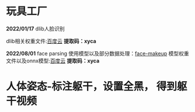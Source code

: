 # 玩具工厂
**2022/01/17**  dlib人脸识别

dlib相关权重文件:[百度云](https://pan.baidu.com/s/1MgPKsW8xYR1y5nqy4ccEuw) **提取码：xyca**

**2022/08/01**  face parsing
使用模型以及部分数据处理：[face-makeup](https://github.com/zllrunning/face-makeup.PyTorch.git)
模型权重文件以及onnx模型:[百度云](https://pan.baidu.com/s/1MgPKsW8xYR1y5nqy4ccEuw) **提取码：xyca**
# 人体姿态-标注躯干，设置全黑， 得到躯干视频
